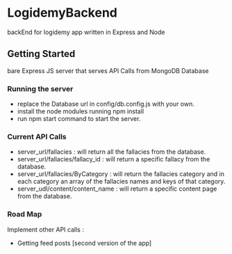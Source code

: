 # LogidemyBackend
backEnd for logidemy app written in Express and Node

## Getting Started  

bare Express JS server that serves API Calls from MongoDB Database

### Running the server

- replace the Database url in config/db.config.js with your own.
- install the node modules running npm install
- run npm start command to start the server.

### Current API Calls

- server_url/fallacies : will return all the fallacies from the database.
- server_url/fallacies/fallacy_id : will return a specific fallacy from the database.
- server_url/fallacies/ByCategory : will return the fallacies category and in each category an array of the fallacies names and keys of that category.
- server_udl/content/content_name : will return a specific content page from the database.

### Road Map

Implement other API calls : 
- Getting feed posts [second version of the app]

